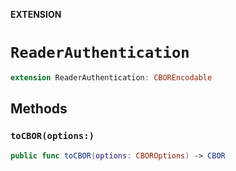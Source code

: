 **EXTENSION**

# `ReaderAuthentication`
```swift
extension ReaderAuthentication: CBOREncodable
```

## Methods
### `toCBOR(options:)`

```swift
public func toCBOR(options: CBOROptions) -> CBOR
```
